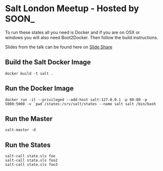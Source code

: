# Salt London Meetup - Hosted by SOON_

To run these states all you need is Docker and if you are on OSX or windows you
will also need Boot2Docker. Then follow the build instructions.

Slides from the talk can be found here on [Slide Share](http://www.slideshare.net/SOON_/salt-docker-1)

## Build the Salt Docker Image

```
docker build -t salt .
```

## Run the Docker Image

```
docker run -it --privileged --add-host salt:127.0.0.1 -p 80:80 -p 5000:5000 -v `pwd`/states:/srv/salt/states --name salt salt /bin/bash
```

## Run the Master

```
salt-master -d
```

## Run the States

```
salt-call state.sls foo
salt-call state.sls foo2
salt-call state.sls foo3
```
